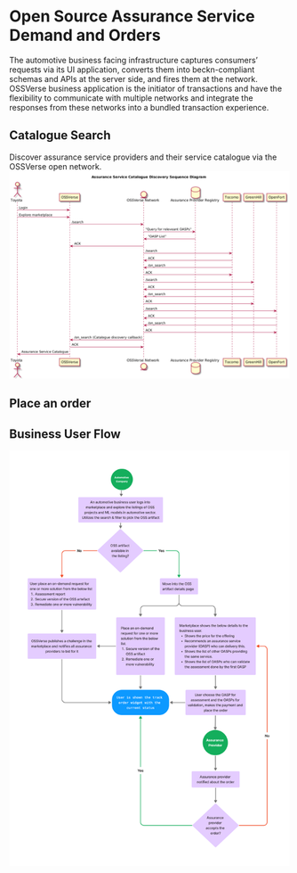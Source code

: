 # Open Source Assurance Service Demand and Orders

The automotive business facing infrastructure captures consumers’ requests via its UI application, converts them into beckn-compliant schemas and APIs at the server side, and fires them at the network. OSSVerse business application is the initiator of transactions and have the flexibility to communicate with multiple networks and integrate the responses from these networks into a bundled transaction experience.

## Catalogue Search
Discover assurance service providers and their service catalogue via the OSSVerse open network.
![Search Catalogue](/docs/images/discovery-sequence.png)

## Place an order

## Business User Flow
![Business User Flow](/docs/images/business-flow.png)